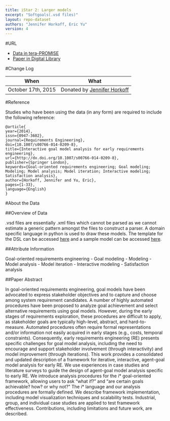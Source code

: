 ```yaml
---
title: iStar 2: Larger models
excerpt: "Softgoals(.vsd files)"
layout: repo-dataset
authors: "Jennifer Horkoff, Eric Yu"
version: 4
---
```


#URL

* [Data in tera-PROMISE](https://terapromise.csc.ncsu.edu:8443/!/#repo/view/head/requirements/softgoals/GMRepo/CounselingService)
* [Paper in Digital Library](http://link.springer.com/article/10.1007%2Fs00766-014-0209-8)

#Change Log

When | What
---- | ----
October 17th, 2015 | Donated by [Jennifer Horkoff](/repo/people/data-donors/promise4.html)

#Reference

Studies who have been using the data (in any form) are required to include the following reference:

```
@article{
year={2014},
issn={0947-3602},
journal={Requirements Engineering},
doi={10.1007/s00766-014-0209-8},
title={Interactive goal model analysis for early requirements engineering},
url={http://dx.doi.org/10.1007/s00766-014-0209-8},
publisher={Springer London},
keywords={Goal-oriented requirements engineering; Goal modeling; Modeling; Model analysis; Model iteration; Interactive modeling; Satisfaction analysis},
author={Horkoff, Jennifer and Yu, Eric},
pages={1-33},
language={English}
}
```

#About the Data

##Overview of Data

.vsd files are essentially .xml files which cannot be parsed as we cannot estimate a generic pattern amongst the files to construct a parser. A domain specific language in python is used to draw these models. The template for the DSL can be accessed [here](https://github.com/ai-se/softgoals/blob/master/src/pystar/template.py) and a sample model can be accessed [here](https://github.com/ai-se/softgoals/blob/master/src/pystar/models/bCMS_SR_Witness.py).

##Attribute Information

Goal-oriented requirements engineering - Goal modeling - Modeling - Model analysis - Model iteration - Interactive modeling - Satisfaction analysis

##Paper Abstract

In goal-oriented requirements engineering, goal models have been advocated to express stakeholder objectives and to capture and choose among system requirement candidates. A number of highly automated procedures have been proposed to analyze goal achievement and select alternative requirements using goal models. However, during the early stages of requirements exploration, these procedures are difficult to apply, as stakeholder goals are typically high-level, abstract, and hard-to-measure. Automated procedures often require formal representations and/or information not easily acquired in early stages (e.g., costs, temporal constraints). Consequently, early requirements engineering (RE) presents specific challenges for goal model analysis, including the need to encourage and support stakeholder involvement (through interactivity) and model improvement (through iterations). This work provides a consolidated and updated description of a framework for iterative, interactive, agent-goal model analysis for early RE. We use experiences in case studies and literature surveys to guide the design of agent-goal model analysis specific to early RE. We introduce analysis procedures for the i* goal-oriented framework, allowing users to ask “what if?” and “are certain goals achievable? how? or why not?” The i* language and our analysis procedures are formally defined. We describe framework implementation, including model visualization techniques and scalability tests. Industrial, group, and individual case studies are applied to test framework effectiveness. Contributions, including limitations and future work, are described.
